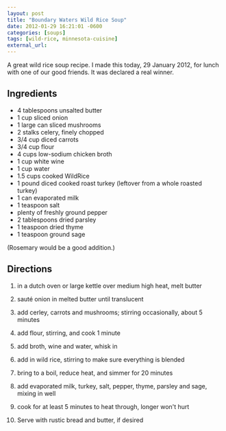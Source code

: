 ```yaml
---
layout: post
title: "Boundary Waters Wild Rice Soup"
date: 2012-01-29 16:21:01 -0600
categories: [soups]
tags: [wild-rice, minnesota-cuisine]
external_url: 
---
```

A great wild rice soup recipe. I made this today, 29 January 2012, for lunch with one of our good friends. It was declared a real winner.


## Ingredients

* 4 tablespoons unsalted butter
* 1 cup sliced onion
* 1 large can sliced mushrooms
* 2 stalks celery, finely chopped
* 3/4 cup diced carrots
* 3/4 cup flour
* 4 cups low-sodium chicken broth
* 1 cup white wine
* 1 cup water
* 1.5 cups cooked WildRice
* 1 pound diced cooked roast turkey (leftover from a whole roasted turkey)
* 1 can evaporated milk
* 1 teaspoon salt
* plenty of freshly ground pepper
* 2 tablespoons dried parsley
* 1 teaspoon dried thyme
* 1 teaspoon ground sage

(Rosemary would be a good addition.)

## Directions

1.  in a dutch oven or large kettle over medium high heat, melt butter

1.  saut&eacute; onion in melted butter until translucent

1.  add cerley, carrots and mushrooms; stirring occasionally, about 5 minutes

1.  add flour, stirring, and cook 1 minute

1.  add broth, wine and water, whisk in

1.  add in wild rice, stirring to make sure everything is blended

1.  bring to a boil, reduce heat, and simmer for 20 minutes

1.  add evaporated milk, turkey, salt, pepper, thyme, parsley and sage, mixing in well

1.  cook for at least 5 minutes to heat through, longer won't hurt

1.  Serve with rustic bread and butter, if desired
